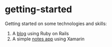 # getting-started

Getting started on some technologies and skills:

1. A [blog](https://github.com/avpalmeira/show-off/tree/master/rails-blog) using Ruby on Rails
2. A simple [notes app](https://github.com/avpalmeira/show-off/tree/master/xamarin-notes) using Xamarin
